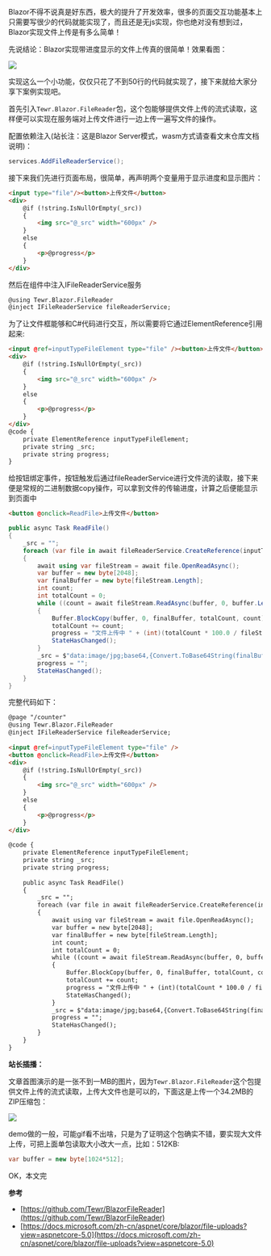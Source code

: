 Blazor不得不说真是好东西，极大的提升了开发效率，很多的页面交互功能基本上只需要写很少的代码就能实现了，而且还是无js实现，你也绝对没有想到过，Blazor实现文件上传是有多么简单！

先说结论：Blazor实现带进度显示的文件上传真的很简单！效果看图：

![](https://img1.d9tools.com/2022/03/cover_09.gif)

实现这么一个小功能，仅仅只花了不到50行的代码就实现了，接下来就给大家分享下案例实现吧。

首先引入`Tewr.Blazor.FileReader`包，这个包能够提供文件上传的流式读取，这样便可以实现在服务端对上传文件进行一边上传一遍写文件的操作。

配置依赖注入(站长注：这是Blazor Server模式，wasm方式请查看文末仓库文档说明)：

```C#
services.AddFileReaderService();
```

接下来我们先进行页面布局，很简单，再声明两个变量用于显示进度和显示图片：

```html
<input type="file"/><button>上传文件</button>
<div>
    @if (!string.IsNullOrEmpty(_src))
    {
        <img src="@_src" width="600px" />
    }
    else
    {
        <p>@progress</p>
    }
</div>
```

然后在组件中注入IFileReaderService服务

```html
@using Tewr.Blazor.FileReader
@inject IFileReaderService fileReaderService;
```

为了让文件框能够和C#代码进行交互，所以需要将它通过ElementReference引用起来:

```html
<input @ref=inputTypeFileElement type="file" /><button>上传文件</button>
<div>
    @if (!string.IsNullOrEmpty(_src))
    {
        <img src="@_src" width="600px" />
    }
    else
    {
        <p>@progress</p>
    }
</div>
@code {
    private ElementReference inputTypeFileElement;
    private string _src;
    private string progress;
}
```

给按钮绑定事件，按钮触发后通过fileReaderService进行文件流的读取，接下来便是常规的二进制数据copy操作，可以拿到文件的传输进度，计算之后便能显示到页面中

```html
<button @onclick=ReadFile>上传文件</button>
```

```C#
public async Task ReadFile()
{
    _src = "";
    foreach (var file in await fileReaderService.CreateReference(inputTypeFileElement).EnumerateFilesAsync())
    {
        await using var fileStream = await file.OpenReadAsync();
        var buffer = new byte[2048];
        var finalBuffer = new byte[fileStream.Length];
        int count;
        int totalCount = 0;
        while ((count = await fileStream.ReadAsync(buffer, 0, buffer.Length)) != 0)
        {
            Buffer.BlockCopy(buffer, 0, finalBuffer, totalCount, count);
            totalCount += count;
            progress = "文件上传中 " + (int)(totalCount * 100.0 / fileStream.Length) + "%";
            StateHasChanged();
        }
        _src = $"data:image/jpg;base64,{Convert.ToBase64String(finalBuffer)}";
        progress = "";
        StateHasChanged();
    }
}
```

完整代码如下：

```html
@page "/counter"
@using Tewr.Blazor.FileReader
@inject IFileReaderService fileReaderService;
 
<input @ref=inputTypeFileElement type="file" />
<button @onclick=ReadFile>上传文件</button>
<div>
    @if (!string.IsNullOrEmpty(_src))
    {
        <img src="@_src" width="600px" />
    }
    else
    {
        <p>@progress</p>
    }
</div>
 
@code {
    private ElementReference inputTypeFileElement;
    private string _src;
    private string progress;
 
    public async Task ReadFile()
    {
        _src = "";
        foreach (var file in await fileReaderService.CreateReference(inputTypeFileElement).EnumerateFilesAsync())
        {
            await using var fileStream = await file.OpenReadAsync();
            var buffer = new byte[2048];
            var finalBuffer = new byte[fileStream.Length];
            int count;
            int totalCount = 0;
            while ((count = await fileStream.ReadAsync(buffer, 0, buffer.Length)) != 0)
            {
                Buffer.BlockCopy(buffer, 0, finalBuffer, totalCount, count);
                totalCount += count;
                progress = "文件上传中 " + (int)(totalCount * 100.0 / fileStream.Length) + "%";
                StateHasChanged();
            }
            _src = $"data:image/jpg;base64,{Convert.ToBase64String(finalBuffer)}";
            progress = "";
            StateHasChanged();
        }
    }
}
```

**站长插播：**

文章首图演示的是一张不到一MB的图片，因为`Tewr.Blazor.FileReader`这个包提供文件上传的流式读取，上传大文件也是可以的，下面这是上传一个34.2MB的ZIP压缩包：

![](https://img1.d9tools.com/2022/03/0901.gif)

demo做的一般，可能gif看不出啥，只是为了证明这个包确实不错，要实现大文件上传，可把上面单包读取大小改大一点，比如：512KB:

```C#
var buffer = new byte[1024*512];
```

OK，本文完

**参考**

- [https://github.com/Tewr/BlazorFileReader](https://github.com/Tewr/BlazorFileReader)
- [https://docs.microsoft.com/zh-cn/aspnet/core/blazor/file-uploads?view=aspnetcore-5.0](https://docs.microsoft.com/zh-cn/aspnet/core/blazor/file-uploads?view=aspnetcore-5.0)